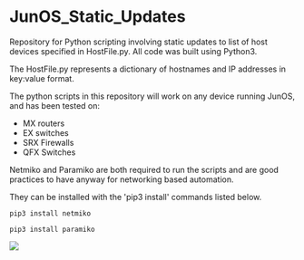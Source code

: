 # JunOS_Static_Updates
Repository for Python scripting involving static updates to list of host devices specified in HostFile.py.  All code was built using Python3.

The HostFile.py represents a dictionary of hostnames and IP addresses in key:value format.  

The python scripts in this repository will work on any device running JunOS, and has been tested on:

  - MX routers
  - EX switches
  - SRX Firewalls
  - QFX Switches

Netmiko and Paramiko are both required to run the scripts and are good practices to have anyway for networking based automation.

They can be installed with the 'pip3 install' commands listed below.
```
pip3 install netmiko

pip3 install paramiko
```
![](https://media.istockphoto.com/id/521975241/photo/colorful-tulip-fields-in-front-of-a-traditional-dutch-windmill.jpg?s=612x612&w=0&k=20&c=te6Ae47s1keeozF19orusEX5nJew4ZwfaYWWf7yuALo=)
